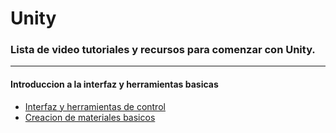 # Unity
### Lista de video tutoriales y recursos para comenzar con Unity.
----
#### Introduccion a la interfaz y herramientas basicas
* [Interfaz y herramientas de control](https://youtu.be/rtvBrpgcZr4)
* [Creacion de materiales basicos](https://youtu.be/UdUaoCumN6M)
